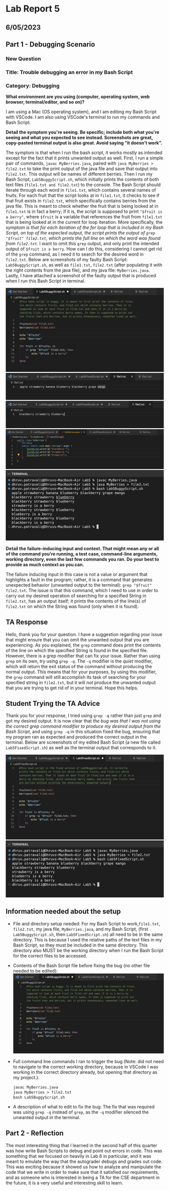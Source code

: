 # Lab Report 5
## 6/05/2023
## Part 1 - Debugging Scenario
### New Question
### Title: Trouble debugging an error in my Bash Script
### Category: Debugging
**What environment are you using (computer, operating system, web browser, terminal/editor, and so on)?**

I am using a Mac (OS operating system), and I am editing my Bash Script with VSCode. I am also using VSCode's terminal to run my commands and Bash Script.

**Detail the symptom you're seeing. Be specific; include both what you're seeing and what you expected to see instead. Screenshots are great, copy-pasted terminal output is also great. Avoid saying “it doesn't work”.**

The symptom is that when I run the bash script, it works mostly as intended except for the fact that it prints unwanted output as well. 
First, I run a simple pair of commands, `javac MyBerries.java`, paired with `java MyBerries > file2.txt` to take the print output of the java file and save that output into `file2.txt`. This output will be names of different berries. Then I run my Bash Script, `Lab5BuggyScript.sh`, which initially prints the contents of both text files (`file1.txt and file2.txt`) to the console. The Bash Script should iterate through each word in `file1.txt`, which contains several names of fruits. For each fruit that the script looks at in `file1.txt`, it checks to see if that fruit exists in `file2.txt`, which specifically contains berries from the java file. This is meant to check whether the fruit that is being looked at in `file1.txt` is in fact a berry; if it is, the script is supposed to print `"$fruit is a berry"`, where `$fruit` is a variable that references the fruit from `file1.txt` that is being looked at in the current for loop iteration. More specifically, the *symptom is that for each iteration of the for loop that is included in my Bash Script, on top of the expected output, the script prints the output of `grep "$fruit" file2.txt`, which prints the full line on which the word was found from `file2.txt`*. I want to omit this `grep` output, and only print the intended output of `$fruit is a berry`. How can I do this, considering I cannot get rid of the `grep` command, as I need it to search for the desired word in `file2.txt`. Below are screenshots of my faulty Bash Script: `Lab5BuggyScript.sh`, as well as `file1.txt`, `file2.txt` (after populating it with the right contents from the java file), and my java file: `MyBerries.java`. Lastly, I have attached a screenshot of the faulty output that is produced when I run this Bash Script in terminal.

![Image](Lab5Buggy.png)
![Image](fruits.png)
![Image](berries.png)
![Image](MyBerriesJavaFile.png)
![Image](correctBuggyScript.png)

**Detail the failure-inducing input and context. That might mean any or all of the command you're running, a test case, command-line arguments, working directory, even the last few commands you ran. Do your best to provide as much context as you can.**

The failure inducing input in this case is not a value or argument that highlights a fault in the program; rather, it is a command that generates unexpected behavior (unwanted output to the terminal): `grep "$fruit" file2.txt`. The issue is that this command, which I need to use in order to carry out my desired operation of searching for a specified String in `file2.txt`, has an output itself; it prints the contents of the line(s) of `file2.txt` on which the String was found (only when it is found).


## TA Response
Hello, thank you for your question. I have a suggestion regarding your issue that might ensure that you can omit the unwanted output that you are experiencing. As you explained, the `grep` command does print the contents of the line on which the specified String is found in the specified file. However, there is a grep modifier that can fix your issue. Rather than using `grep` on its own, try using `grep -q`. The `-q` modifier is the *quiet* modifier, which will return the exit status of the command without producing the normal output. This means that for your purposes, by using this modifier, the `grep` command will still accomplish its task of searching for your specified string in `file2.txt`, but it will *not* produce the unwanted output that you are trying to get rid of in your terminal. Hope this helps.

## Student Trying the TA Advice
Thank you for your response, I tried using `grep -q` rather than just `grep` and got my desired output. It is now clear that *the bug was that I was not using the correct grep command modifier to produce my desired output from the Bash Script*, and using `grep -q` in this situation fixed the bug, ensuring that my program ran as expected and produced the correct output in the terminal. Below are screenshots of my edited Bash Script (a new file called `Lab5FixedScript.sh`) as well as the terminal output that corresponds to it. 

![Image](Lab5Fixed.png)
![Image](correctFixedScript.png)

## Information needed about the setup

- File and directory setup needed: For my Bash Script to work,`file1.txt`, `file2.txt`, my java file, `MyBerries.java`, and my Bash Script, (first `Lab5BuggyScript.sh`, then `Lab5FixedScript.sh`) all need to be in the same directory. This is because I used the relative paths of the text files in my Bash Script, so they must be included in the same directory. This directory also MUST be the working directory when I run the Bash Script for the correct files to be accessed. 
- Contents of the Bash Script file before fixing the bug (no other file needed to be edited): ![Image](Lab5Buggy.png)
- Full command line commands I ran to trigger the bug (Note: did not need to navigate to the correct working directory, because in VSCode I was working in the correct directory already, but opening that directory as my project.):
    
      javac MyBerries.java
      java MyBerries > file2.txt
      bash Lab5BuggyScript.sh

- A description of what to edit to fix the bug: The fix that was required was using `grep -q` instead of `grep`, as the `-q` modifier silenced the unwanted output in the terminal. 

## Part 2 - Reflection

The most interesting thing that I learned in the second half of this quarter was how write Bash Scripts to debug and point out errors in code. This was something that we focused on heavily in Lab 6 in particular, and it was meant to emulate the way that the autograder debugs and grades out code. This was exciting because it showed us how to analyze and manipulate the code that we write in order to make sure that it satisfied our requirements, and as someone who is interested in being a TA for the CSE department in the future, it is a very useful and interesting skill to learn. 

